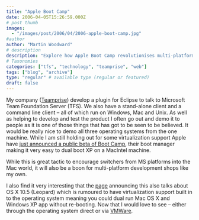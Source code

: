 ```yaml
---
title: "Apple Boot Camp"
date: 2006-04-05T15:26:59.000Z
# post thumb
images:
  - "/images/post/2006/04/2006-apple-boot-camp.jpg"
#author
author: "Martin Woodward"
# description
description: "Explore how Apple Boot Camp revolutionises multi-platform development by enabling seamless dual-booting of Windows on MacIntel machines."
# Taxonomies
categories: ["tfs", "technology", "teamprise", "web"]
tags: ["blog", "archive"]
type: "regular" # available type (regular or featured)
draft: false
---
```

My company ([Teamprise](http://www.teamprise.com/)) develop a plugin for Eclipse to talk to Microsoft Team Foundation Server (TFS).  We also have a stand-alone client and a command line client – all of which run on Windows, Mac and Unix.  As well as helping to develop and test the product I often go out and demo it to people as it is one of those things that has got to be seen to be believed.  It would be really nice to demo all three operating systems from the one machine.  While I am still holding out for some virtualization support Apple have [just announced a public beta of Boot Camp](http://www.apple.com/macosx/bootcamp/), their boot manager making it very easy to dual boot XP on a MacIntel machine.

While this is great tactic to encourage switchers from MS platforms into the Mac world, it will also be a boon for multi-platform development shops like my own.

I also find it very interesting that the [page](http://www.pcmag.com/image_popup/0,1871,s=1565&iid=127601,00.asp) announcing this also talks about OS X 10.5 (Leopard) which is rumoured to have virtualization support built in to the operating system meaning you could dual run Mac OS X and Windows XP app without re-booting.  Now that I would love to see – either through the operating system direct or via [VMWare](http://www.vmware.com/).